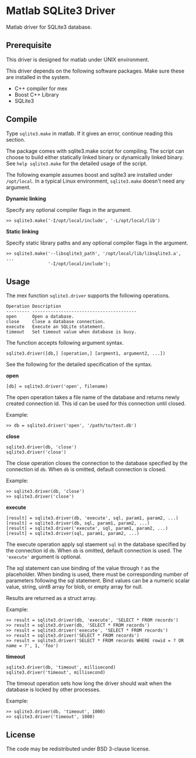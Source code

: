 Matlab SQLite3 Driver
=====================

Matlab driver for SQLite3 database.

Prerequisite
------------

This driver is designed for matlab under UNIX environment.

This driver depends on the following software packages. Make sure these are
installed in the system.

 * C++ compiler for mex
 * Boost C++ Library
 * SQLite3

Compile
-------

Type `sqlite3.make` in matlab. If it gives an error, continue reading this
section.

The package comes with sqlite3.make script for compiling. The script can choose
to build either statically linked binary or dynamically linked binary. See
`help sqlite3.make` for the detailed usage of the script.

The following example assumes boost and sqlite3 are installed under
`/opt/local`. In a typical Linux environment, `sqlite3.make` doesn't need any
argument.

__Dynamic linking__

Specify any optional compiler flags in the argument.

    >> sqlite3.make('-I/opt/local/include', '-L/opt/local/lib')

__Static linking__

Specify static library paths and any optional compiler flags in the argument.

    >> sqlite3.make('--libsqlite3_path', '/opt/local/lib/libsqlite3.a', ...
                    '-I/opt/local/include');

Usage
-----

The mex function `sqlite3.driver` supports the following operations.

    Operation Description
    --------- ----------------------------------------
    open      Open a database.
    close     Close a database connection.
    execute   Execute an SQLite statement.
    timeout   Set timeout value when database is busy.

The function accepts following argument syntax.

    sqlite3.driver([db,] [operation,] [argment1, argument2, ...])

See the following for the detailed specification of the syntax.

__open__

    [db] = sqlite3.driver('open', filename)

The open operation takes a file name of the database and returns newly created
connection id. This id can be used for this connection until closed.

Example:

    >> db = sqlite3.driver('open', '/path/to/test.db')


__close__

    sqlite3.driver(db, 'close')
    sqlite3.driver('close')

The close operation closes the connection to the database specified by the
connection id `db`. When `db` is omitted, default connection is closed.

Example:

    >> sqlite3.driver(db, 'close')
    >> sqlite3.driver('close')

__execute__

    [result] = sqlite3.driver(db, 'execute', sql, param1, param2, ...)
    [result] = sqlite3.driver(db, sql, param1, param2, ...)
    [result] = sqlite3.driver('execute', sql, param1, param2, ...)
    [result] = sqlite3.driver(sql, param1, param2, ...)

The execute operation apply sql staement `sql` in the database specified by
the connection id `db`. When `db` is omitted, default connection is used.
The `'execute'` argument is optional.

The sql statement can use binding of the value through `?` as the placeholder.
When binding is used, there must be corresponding number of parameters
following the sql statement. Bind values can be a numeric scalar value,
string, uint8 array for blob, or empty array for null.

Results are returned as a struct array.

Example:

    >> result = sqlite3.driver(db, 'execute', 'SELECT * FROM records')
    >> result = sqlite3.driver(db, 'SELECT * FROM records')
    >> result = sqlite3.driver('execute', 'SELECT * FROM records')
    >> result = sqlite3.driver('SELECT * FROM records')
    >> result = sqlite3.driver('SELECT * FROM records WHERE rowid = ? OR name = ?', 1, 'foo')

__timeout__

    sqlite3.driver(db, 'timeout', millisecond)
    sqlite3.driver('timeout', millisecond)

The timeout operation sets how long the driver should wait when the database
is locked by other processes.

Example:

    >> sqlite3.driver(db, 'timeout', 1000)
    >> sqlite3.driver('timeout', 1000)

License
-------

The code may be redistributed under BSD 3-clause license.
